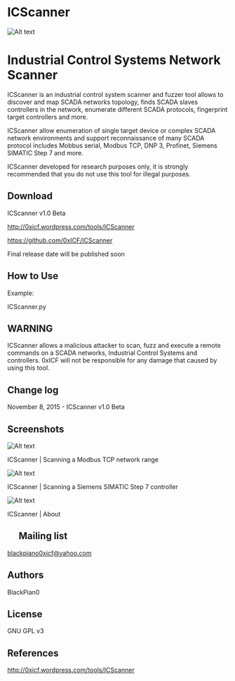 ICScanner
============

![Alt text](https://0xicf.files.wordpress.com/2015/11/banner.jpg "ICScanner - Industrial Control Systems Network Scanner ")




Industrial Control Systems Network Scanner
============
ICScanner is an industrial control system scanner and fuzzer tool allows to discover and map SCADA networks topology, finds SCADA slaves controllers in the network, enumerate different SCADA protocols, fingerprint target controllers and more.

ICScanner allow enumeration of single target device or complex SCADA network environments and support reconnaissance of many SCADA protocol includes Mobbus serial, Modbus TCP, DNP 3, Profinet, Siemens SIMATIC Step 7 and more.

ICScanner developed for research purposes only, it is strongly recommended that you do not use this tool for illegal purposes. 




Download
-
ICScanner v1.0 Beta

http://0xicf.wordpress.com/tools/ICScanner

https://github.com/0xICF/ICScanner

Final release date will be published soon


How to Use
-

Example:

ICScanner.py


WARNING
-
ICScanner allows a malicious attacker to scan, fuzz and execute a remote commands on a SCADA networks, Industrial Control Systems and controllers. 
0xICF will not be responsible for any damage that caused by using this tool.



Change log
-
November 8, 2015 - ICScanner v1.0 Beta


Screenshots
- 

![Alt text](https://0xicf.files.wordpress.com/2015/11/icscanner1.jpg "ICScanner - Industrial Control Systems Network Scanner ")

ICScanner | Scanning a Modbus TCP network range


![Alt text](https://0xicf.files.wordpress.com/2015/11/icscanner2.jpg "ICScanner - Industrial Control Systems Network Scanner ")

ICScanner | Scanning a Siemens SIMATIC Step 7 controller


![Alt text](https://0xicf.files.wordpress.com/2015/11/icscanner3.jpg "ICScanner - Industrial Control Systems Network Scanner ")

ICScanner | About


 
Mailing list
-
blackpiano0xicf@yahoo.com

Authors
-

BlackPian0


License
-
GNU GPL v3

References
-
http://0xicf.wordpress.com/tools/ICScanner


